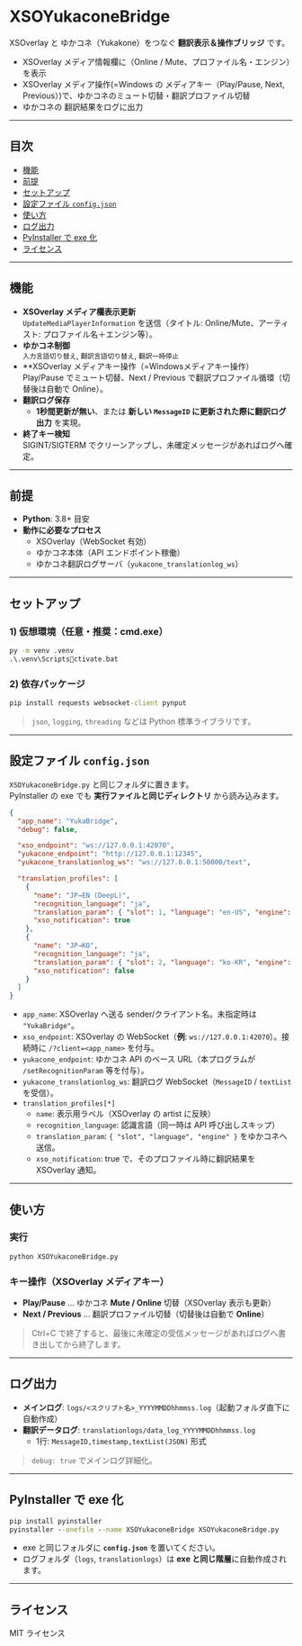 # XSOYukaconeBridge

XSOverlay と ゆかコネ（Yukakone）をつなぐ **翻訳表示＆操作ブリッジ** です。  
- XSOverlay メディア情報欄に（Online / Mute、プロファイル名・エンジン）を表示
- XSOverlay メディア操作(=Windows の メディアキー（Play/Pause, Next, Previous）)で、ゆかコネのミュート切替・翻訳プロファイル切替
- ゆかコネの 翻訳結果をログに出力

---

## 目次
- [機能](#機能)
- [前提](#前提)
- [セットアップ](#セットアップ)
- [設定ファイル `config.json`](#設定ファイル-configjson)
- [使い方](#使い方)
- [ログ出力](#ログ出力)
- [PyInstaller で exe 化](#pyinstaller-で-exe-化)
- [ライセンス](#ライセンス)

---

## 機能
- **XSOverlay メディア欄表示更新**  
  `UpdateMediaPlayerInformation` を送信（タイトル: Online/Mute、アーティスト: プロファイル名＋エンジン等）。
- **ゆかコネ制御**  
  `入力言語切り替え`, `翻訳言語切り替え`, `翻訳一時停止`
- **XSOverlay メディアキー操作（=Windowsメディアキー操作）  
  Play/Pause でミュート切替、Next / Previous で翻訳プロファイル循環（切替後は自動で Online）。
- **翻訳ログ保存**  
  - **1秒間更新が無い**、または **新しい `MessageID` に更新された際に翻訳ログ出力**
  を実現。
- **終了キー検知**  
  SIGINT/SIGTERM でクリーンアップし、未確定メッセージがあればログへ確定。

---

## 前提
- **Python**: 3.8+ 目安
- **動作に必要なプロセス**
  - XSOverlay（WebSocket 有効）
  - ゆかコネ本体（API エンドポイント稼働）
  - ゆかコネ翻訳ログサーバ（`yukacone_translationlog_ws`）

---

## セットアップ

### 1) 仮想環境（任意・推奨：cmd.exe）
```bat
py -m venv .venv
.\.venv\Scriptsctivate.bat
```

### 2) 依存パッケージ
```bat
pip install requests websocket-client pynput
```
> `json`, `logging`, `threading` などは Python 標準ライブラリです。

---

## 設定ファイル `config.json`

`XSOYukaconeBridge.py` と同じフォルダに置きます。  
PyInstaller の exe でも **実行ファイルと同じディレクトリ** から読み込みます。

```json
{
  "app_name": "YukaBridge",
  "debug": false,

  "xso_endpoint": "ws://127.0.0.1:42070",
  "yukacone_endpoint": "http://127.0.0.1:12345",
  "yukacone_translationlog_ws": "ws://127.0.0.1:50000/text",

  "translation_profiles": [
    {
      "name": "JP→EN (DeepL)",
      "recognition_language": "ja",
      "translation_param": { "slot": 1, "language": "en-US", "engine": "deeplpro" },
      "xso_notification": true
    },
    {
      "name": "JP→KO",
      "recognition_language": "ja",
      "translation_param": { "slot": 2, "language": "ko-KR", "engine": "deeplpro" },
      "xso_notification": false
    }
  ]
}
```

- `app_name`: XSOverlay へ送る sender/クライアント名。未指定時は `"YukaBridge"`。
- `xso_endpoint`: XSOverlay の WebSocket（**例**: `ws://127.0.0.1:42070`）。接続時に `/?client=<app_name>` を付与。
- `yukacone_endpoint`: ゆかコネ API のベース URL（本プログラムが `/setRecognitionParam` 等を付与）。
- `yukacone_translationlog_ws`: 翻訳ログ WebSocket（`MessageID` / `textList` を受信）。
- `translation_profiles[*]`
  - `name`: 表示用ラベル（XSOverlay の artist に反映）
  - `recognition_language`: 認識言語（同一時は API 呼び出しスキップ）
  - `translation_param`: `{ "slot", "language", "engine" }` をゆかコネへ送信。
  - `xso_notification`: true で、そのプロファイル時に翻訳結果を XSOverlay 通知。

---

## 使い方

### 実行
```bat
python XSOYukaconeBridge.py
```

### キー操作（XSOverlay メディアキー）
- **Play/Pause** … ゆかコネ **Mute / Online** 切替（XSOverlay 表示も更新）
- **Next / Previous** … 翻訳プロファイル切替（切替後は自動で **Online**）

> Ctrl+C で終了すると、最後に未確定の受信メッセージがあればログへ書き出してから終了します。

---

## ログ出力
- **メインログ**: `logs/<スクリプト名>_YYYYMMDDhhmmss.log`（起動フォルダ直下に自動作成）
- **翻訳データログ**: `translationlogs/data_log_YYYYMMDDhhmmss.log`
  - 1行: `MessageID,timestamp,textList(JSON)` 形式

> `debug: true` でメインログ詳細化。

---

## PyInstaller で exe 化
```bat
pip install pyinstaller
pyinstaller --onefile --name XSOYukaconeBridge XSOYukaconeBridge.py
```
- exe と同じフォルダに **`config.json`** を置いてください。
- ログフォルダ（`logs`, `translationlogs`）は **exe と同じ階層**に自動作成されます。

---

## ライセンス
MIT ライセンス
